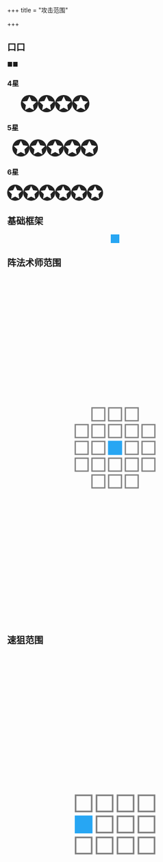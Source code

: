 +++
title = "攻击范围"

+++

## 口口

■■

### 4星

<svg width="224" height="40" viewBox="0 0 96 24">
<defs>
<g id="star">
<circle cx="12" cy="12" r="12" fill="#222"/>
<polygon points="12,2 15.09,8.26 22,9.27 17,14.14 18.18,21.02 12,17.77 5.82,21.02 7,14.14 2,9.27 8.91,8.26" fill="#fff"/>
</g>
</defs>
<use href="#star" x="0" y="0"/>
<use href="#star" x="24" y="0"/>
<use href="#star" x="48" y="0"/>
<use href="#star" x="72" y="0"/>
</svg>


### 5星

<svg width="224" height="40" viewBox="0 0 120 24">
  <defs>
    <g id="star">
      <circle cx="12" cy="12" r="12" fill="#222"/>
      <polygon points="12,2 15.09,8.26 22,9.27 17,14.14 18.18,21.02 12,17.77 5.82,21.02 7,14.14 2,9.27 8.91,8.26" fill="#fff"/>
    </g>
  </defs>
  <use href="#star" x="0" y="0"/>
  <use href="#star" x="24" y="0"/>
  <use href="#star" x="48" y="0"/>
  <use href="#star" x="72" y="0"/>
  <use href="#star" x="96" y="0"/>
</svg>

### 6星

<svg width="224" height="40" viewBox="0 0 144 24">
  <defs>
    <g id="star">
      <circle cx="12" cy="12" r="12" fill="#222"/>
      <polygon points="12,2 15.09,8.26 22,9.27 17,14.14 18.18,21.02 12,17.77 5.82,21.02 7,14.14 2,9.27 8.91,8.26" fill="#fff"/>
    </g>
  </defs>
  <use href="#star" x="0" y="0"/>
  <use href="#star" x="24" y="0"/>
  <use href="#star" x="48" y="0"/>
  <use href="#star" x="72" y="0"/>
  <use href="#star" x="96" y="0"/>
  <use href="#star" x="120" y="0"/>
</svg>


## 基础框架

<div style="display: flex; justify-content: center; align-items: center; ">
  <svg xmlns="http://www.w3.org/2000/svg" viewBox="0 0 22 22" width="20px" height="20px">
    <defs>
      <rect id="1" fill="#27a6f3" width="22" height="22"/>
      <rect id="2" fill="none" stroke="gray" stroke-width="2" width="20" height="20"/>
    </defs>
    <use href="#1" x="0" y="0"/>
  </svg>
</div>


## 阵法术师范围

<div style="display: flex; justify-content: center; align-items: center; ">
  <svg xmlns="http://www.w3.org/2000/svg" viewBox="0 0 128 128" width="20vw" height="20vh">
    <defs>
      <rect id="1" fill="#27a6f3" width="22" height="22"/>
      <rect id="2" fill="none" stroke="gray" stroke-width="2" width="20" height="20"/>
    </defs>
    <use xlink:href="#2" x="28" y="2"/>
    <use xlink:href="#2" x="54" y="2"/>
    <use xlink:href="#2" x="80" y="2"/>
    <use xlink:href="#2" x="2" y="28"/>
    <use xlink:href="#2" x="28" y="28"/>
    <use xlink:href="#2" x="54" y="28"/>
    <use xlink:href="#2" x="80" y="28"/>
    <use xlink:href="#2" x="106" y="28"/>
    <use xlink:href="#2" x="2" y="54"/>
    <use xlink:href="#2" x="28" y="54"/>
    <use xlink:href="#1" x="53" y="53"/>
    <use xlink:href="#2" x="80" y="54"/>
    <use xlink:href="#2" x="106" y="54"/>
    <use xlink:href="#2" x="2" y="80"/>
    <use xlink:href="#2" x="28" y="80"/>
    <use xlink:href="#2" x="54" y="80"/>
    <use xlink:href="#2" x="80" y="80"/>
    <use xlink:href="#2" x="106" y="80"/>
    <use xlink:href="#2" x="28" y="106"/>
    <use xlink:href="#2" x="54" y="106"/>
    <use xlink:href="#2" x="80" y="106"/>
  </svg>
</div>

## 速狙范围

<div style="display: flex; justify-content: center; align-items: center; ">
    <svg xmlns="http://www.w3.org/2000/svg" xmlns:xlink="http://www.w3.org/1999/xlink" viewBox="0 0 102 78" width="20vw" height="20vh">
        <defs>
            <rect id="1" fill="#27a6f3" width="22" height="22"/>
            <rect id="2" fill="none" stroke="gray" stroke-width="2" width="20" height="20"/>
        </defs>
        <use xlink:href="#2" x="2" y="2"/>
        <use xlink:href="#2" x="28" y="2"/>
        <use xlink:href="#2" x="54" y="2"/>
        <use xlink:href="#2" x="80" y="2"/>
        <use xlink:href="#1" x="1" y="27"/>
        <use xlink:href="#2" x="28" y="28"/>
        <use xlink:href="#2" x="54" y="28"/>
        <use xlink:href="#2" x="80" y="28"/>
        <use xlink:href="#2" x="2" y="54"/>
        <use xlink:href="#2" x="28" y="54"/>
        <use xlink:href="#2" x="54" y="54"/>
        <use xlink:href="#2" x="80" y="54"/>
    </svg>
</div>
